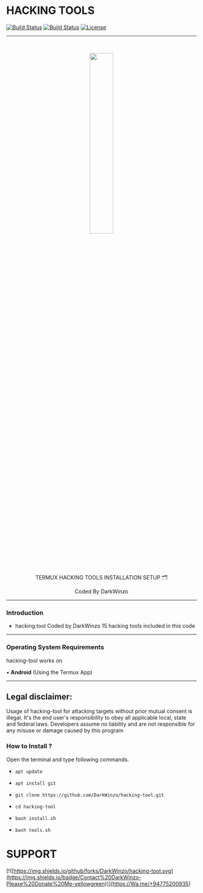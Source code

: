 
# HACKING TOOLS                   

[![Build Status](https://img.shields.io/github/forks/DarkWinzo/hacking-tool.svg)](https://github.com/DarkWinzo/hacking-tool)
[![Build Status](https://img.shields.io/github/stars/DarkWinzo/hacking-tool.svg)](https://github.com/DarkWinzo/hacking-tool)
[![License](https://img.shields.io/github/license/DarkWinzo/b.svg)](https://github.com/DarkWinzo/b)

-----------------------------------------------------------------------------------------------------------------------------------
<br>
<p align="center">
<img width="35%" src="https://i.ibb.co/Nxd36B3/Dark-Winzo.jpg"/>
</p>

<p align="center">
      TERMUX HACKING TOOLS INSTALLATION SETUP 🗂
</p> 
<p align="center">
     Coded By DarkWinzo
</p>

------------------------------------------------------------------------------------------------------

### Introduction

* hacking tool Coded by DarkWinzo
15 hacking tools included in this code

-------------------------------------------------------------------------------------

### Operating System Requirements

hacking-tool works on 

• **Android** (Using the Termux App) <br>

-------------------------------------------------------------------------------------

## Legal disclaimer:

Usage of hacking-tool for attacking targets without prior mutual consent is illegal.
It's the end user's responsibility to obey all applicable local, state and federal laws.
Developers assume no liability and are not responsible for any misuse or damage caused by this program

### How to Install ?

Open the terminal and type following commands.

* `apt update`

* `apt install git`

* `git clone https://github.com/DarkWinzo/hacking-tool.git`

* `cd hacking-tool`

* `bash install.sh`

* `bash tools.sh`


# SUPPORT 

[!([https://img.shields.io/github/forks/DarkWinzo/hacking-tool.svg](https://img.shields.io/badge/Contact%20DarkWinzo-Please%20Donate%20Me-yellowgreen))](https://Wa.me/+94775200935)
